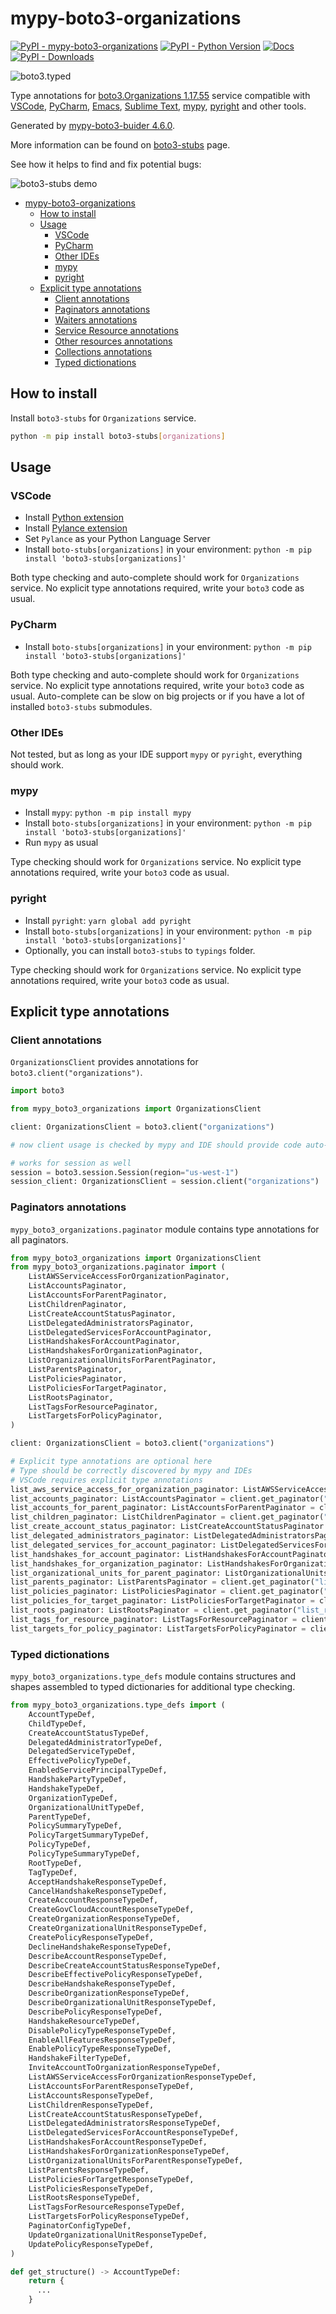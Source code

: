 # mypy-boto3-organizations

[![PyPI - mypy-boto3-organizations](https://img.shields.io/pypi/v/mypy-boto3-organizations.svg?color=blue)](https://pypi.org/project/mypy-boto3-organizations)
[![PyPI - Python Version](https://img.shields.io/pypi/pyversions/mypy-boto3-organizations.svg?color=blue)](https://pypi.org/project/mypy-boto3-organizations)
[![Docs](https://img.shields.io/readthedocs/mypy-boto3-builder.svg?color=blue)](https://mypy-boto3-builder.readthedocs.io/)
[![PyPI - Downloads](https://img.shields.io/pypi/dw/mypy-boto3-organizations?color=blue)](https://pypistats.org/packages/mypy-boto3-organizations)

![boto3.typed](https://github.com/vemel/mypy_boto3_builder/raw/master/logo.png)

Type annotations for
[boto3.Organizations 1.17.55](https://boto3.amazonaws.com/v1/documentation/api/1.17.55/reference/services/organizations.html#Organizations) service
compatible with
[VSCode](https://code.visualstudio.com/),
[PyCharm](https://www.jetbrains.com/pycharm/),
[Emacs](https://www.gnu.org/software/emacs/),
[Sublime Text](https://www.sublimetext.com/),
[mypy](https://github.com/python/mypy),
[pyright](https://github.com/microsoft/pyright)
and other tools.

Generated by [mypy-boto3-buider 4.6.0](https://github.com/vemel/mypy_boto3_builder).

More information can be found on [boto3-stubs](https://pypi.org/project/boto3-stubs/) page.

See how it helps to find and fix potential bugs:

![boto3-stubs demo](https://github.com/vemel/mypy_boto3_builder/raw/master/demo.gif)

- [mypy-boto3-organizations](#mypy-boto3-organizations)
  - [How to install](#how-to-install)
  - [Usage](#usage)
    - [VSCode](#vscode)
    - [PyCharm](#pycharm)
    - [Other IDEs](#other-ides)
    - [mypy](#mypy)
    - [pyright](#pyright)
  - [Explicit type annotations](#explicit-type-annotations)
    - [Client annotations](#client-annotations)
    - [Paginators annotations](#paginators-annotations)
    - [Waiters annotations](#waiters-annotations)
    - [Service Resource annotations](#service-resource-annotations)
    - [Other resources annotations](#other-resources-annotations)
    - [Collections annotations](#collections-annotations)
    - [Typed dictionations](#typed-dictionations)

## How to install

Install `boto3-stubs` for `Organizations` service.

```bash
python -m pip install boto3-stubs[organizations]
```

## Usage

### VSCode

- Install [Python extension](https://marketplace.visualstudio.com/items?itemName=ms-python.python)
- Install [Pylance extension](https://marketplace.visualstudio.com/items?itemName=ms-python.vscode-pylance)
- Set `Pylance` as your Python Language Server
- Install `boto-stubs[organizations]` in your environment: `python -m pip install 'boto3-stubs[organizations]'`

Both type checking and auto-complete should work for `Organizations` service.
No explicit type annotations required, write your `boto3` code as usual.

### PyCharm

- Install `boto-stubs[organizations]` in your environment: `python -m pip install 'boto3-stubs[organizations]'`

Both type checking and auto-complete should work for `Organizations` service.
No explicit type annotations required, write your `boto3` code as usual.
Auto-complete can be slow on big projects or if you have a lot of installed `boto3-stubs` submodules.

### Other IDEs

Not tested, but as long as your IDE support `mypy` or `pyright`, everything should work.

### mypy

- Install `mypy`: `python -m pip install mypy`
- Install `boto-stubs[organizations]` in your environment: `python -m pip install 'boto3-stubs[organizations]'`
- Run `mypy` as usual

Type checking should work for `Organizations` service.
No explicit type annotations required, write your `boto3` code as usual.

### pyright

- Install `pyright`: `yarn global add pyright`
- Install `boto-stubs[organizations]` in your environment: `python -m pip install 'boto3-stubs[organizations]'`
- Optionally, you can install `boto3-stubs` to `typings` folder.

Type checking should work for `Organizations` service.
No explicit type annotations required, write your `boto3` code as usual.

## Explicit type annotations

### Client annotations

`OrganizationsClient` provides annotations for `boto3.client("organizations")`.

```python
import boto3

from mypy_boto3_organizations import OrganizationsClient

client: OrganizationsClient = boto3.client("organizations")

# now client usage is checked by mypy and IDE should provide code auto-complete

# works for session as well
session = boto3.session.Session(region="us-west-1")
session_client: OrganizationsClient = session.client("organizations")
```

### Paginators annotations

`mypy_boto3_organizations.paginator` module contains type annotations for all paginators.

```python
from mypy_boto3_organizations import OrganizationsClient
from mypy_boto3_organizations.paginator import (
    ListAWSServiceAccessForOrganizationPaginator,
    ListAccountsPaginator,
    ListAccountsForParentPaginator,
    ListChildrenPaginator,
    ListCreateAccountStatusPaginator,
    ListDelegatedAdministratorsPaginator,
    ListDelegatedServicesForAccountPaginator,
    ListHandshakesForAccountPaginator,
    ListHandshakesForOrganizationPaginator,
    ListOrganizationalUnitsForParentPaginator,
    ListParentsPaginator,
    ListPoliciesPaginator,
    ListPoliciesForTargetPaginator,
    ListRootsPaginator,
    ListTagsForResourcePaginator,
    ListTargetsForPolicyPaginator,
)

client: OrganizationsClient = boto3.client("organizations")

# Explicit type annotations are optional here
# Type should be correctly discovered by mypy and IDEs
# VSCode requires explicit type annotations
list_aws_service_access_for_organization_paginator: ListAWSServiceAccessForOrganizationPaginator = client.get_paginator("list_aws_service_access_for_organization")
list_accounts_paginator: ListAccountsPaginator = client.get_paginator("list_accounts")
list_accounts_for_parent_paginator: ListAccountsForParentPaginator = client.get_paginator("list_accounts_for_parent")
list_children_paginator: ListChildrenPaginator = client.get_paginator("list_children")
list_create_account_status_paginator: ListCreateAccountStatusPaginator = client.get_paginator("list_create_account_status")
list_delegated_administrators_paginator: ListDelegatedAdministratorsPaginator = client.get_paginator("list_delegated_administrators")
list_delegated_services_for_account_paginator: ListDelegatedServicesForAccountPaginator = client.get_paginator("list_delegated_services_for_account")
list_handshakes_for_account_paginator: ListHandshakesForAccountPaginator = client.get_paginator("list_handshakes_for_account")
list_handshakes_for_organization_paginator: ListHandshakesForOrganizationPaginator = client.get_paginator("list_handshakes_for_organization")
list_organizational_units_for_parent_paginator: ListOrganizationalUnitsForParentPaginator = client.get_paginator("list_organizational_units_for_parent")
list_parents_paginator: ListParentsPaginator = client.get_paginator("list_parents")
list_policies_paginator: ListPoliciesPaginator = client.get_paginator("list_policies")
list_policies_for_target_paginator: ListPoliciesForTargetPaginator = client.get_paginator("list_policies_for_target")
list_roots_paginator: ListRootsPaginator = client.get_paginator("list_roots")
list_tags_for_resource_paginator: ListTagsForResourcePaginator = client.get_paginator("list_tags_for_resource")
list_targets_for_policy_paginator: ListTargetsForPolicyPaginator = client.get_paginator("list_targets_for_policy")
```







### Typed dictionations

`mypy_boto3_organizations.type_defs` module contains structures and shapes assembled
to typed dictionaries for additional type checking.

```python
from mypy_boto3_organizations.type_defs import (
    AccountTypeDef,
    ChildTypeDef,
    CreateAccountStatusTypeDef,
    DelegatedAdministratorTypeDef,
    DelegatedServiceTypeDef,
    EffectivePolicyTypeDef,
    EnabledServicePrincipalTypeDef,
    HandshakePartyTypeDef,
    HandshakeTypeDef,
    OrganizationTypeDef,
    OrganizationalUnitTypeDef,
    ParentTypeDef,
    PolicySummaryTypeDef,
    PolicyTargetSummaryTypeDef,
    PolicyTypeDef,
    PolicyTypeSummaryTypeDef,
    RootTypeDef,
    TagTypeDef,
    AcceptHandshakeResponseTypeDef,
    CancelHandshakeResponseTypeDef,
    CreateAccountResponseTypeDef,
    CreateGovCloudAccountResponseTypeDef,
    CreateOrganizationResponseTypeDef,
    CreateOrganizationalUnitResponseTypeDef,
    CreatePolicyResponseTypeDef,
    DeclineHandshakeResponseTypeDef,
    DescribeAccountResponseTypeDef,
    DescribeCreateAccountStatusResponseTypeDef,
    DescribeEffectivePolicyResponseTypeDef,
    DescribeHandshakeResponseTypeDef,
    DescribeOrganizationResponseTypeDef,
    DescribeOrganizationalUnitResponseTypeDef,
    DescribePolicyResponseTypeDef,
    HandshakeResourceTypeDef,
    DisablePolicyTypeResponseTypeDef,
    EnableAllFeaturesResponseTypeDef,
    EnablePolicyTypeResponseTypeDef,
    HandshakeFilterTypeDef,
    InviteAccountToOrganizationResponseTypeDef,
    ListAWSServiceAccessForOrganizationResponseTypeDef,
    ListAccountsForParentResponseTypeDef,
    ListAccountsResponseTypeDef,
    ListChildrenResponseTypeDef,
    ListCreateAccountStatusResponseTypeDef,
    ListDelegatedAdministratorsResponseTypeDef,
    ListDelegatedServicesForAccountResponseTypeDef,
    ListHandshakesForAccountResponseTypeDef,
    ListHandshakesForOrganizationResponseTypeDef,
    ListOrganizationalUnitsForParentResponseTypeDef,
    ListParentsResponseTypeDef,
    ListPoliciesForTargetResponseTypeDef,
    ListPoliciesResponseTypeDef,
    ListRootsResponseTypeDef,
    ListTagsForResourceResponseTypeDef,
    ListTargetsForPolicyResponseTypeDef,
    PaginatorConfigTypeDef,
    UpdateOrganizationalUnitResponseTypeDef,
    UpdatePolicyResponseTypeDef,
)

def get_structure() -> AccountTypeDef:
    return {
      ...
    }
```

